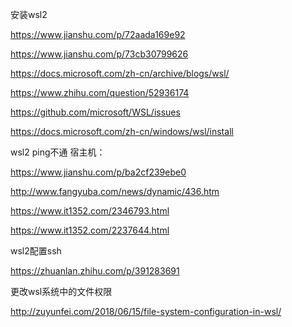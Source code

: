 安装wsl2

https://www.jianshu.com/p/72aada169e92

https://www.jianshu.com/p/73cb30799626

https://docs.microsoft.com/zh-cn/archive/blogs/wsl/

https://www.zhihu.com/question/52936174

https://github.com/microsoft/WSL/issues

https://docs.microsoft.com/zh-cn/windows/wsl/install

wsl2 ping不通 宿主机：

https://www.jianshu.com/p/ba2cf239ebe0

http://www.fangyuba.com/news/dynamic/436.htm

https://www.it1352.com/2346793.html

https://www.it1352.com/2237644.html



wsl2配置ssh

https://zhuanlan.zhihu.com/p/391283691



更改wsl系统中的文件权限

http://zuyunfei.com/2018/06/15/file-system-configuration-in-wsl/

